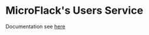 MicroFlack's Users Service
==========================
Documentation see [here](https://github.com/CesMak/microflack_admin)

